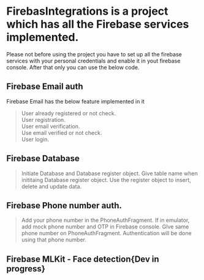 # FirebasIntegrations is a project which has all the Firebase services implemented.

Please not before using the project you have to set up all the firebase services with your personal credentials and enable it
in yout firebase console. After that only you can use the below code.

## Firebase Email auth
Firebase Email has the below feature implemented in it
> User already registered or not check.<br />
> User registration.<br />
> User email verification.<br />
> Use email verified or not check.<br />
> User login.


## Firebase Database
> Initiate Database and Database register object.
> Give table name when inititaing Database register object.
> Use the register object to insert, delete and update data.


## Firebase Phone number auth.
> Add your phone number in the PhoneAuthFragment.
> If in emulator, add mock phone number and OTP in Firebase console. GIve same phone number on PhoneAuthFragment.
> Authentication will be done using that phone number.

## Firebase MLKit - Face detection{Dev in progress}

